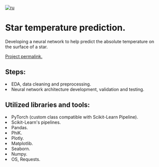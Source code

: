 [![ru](https://img.shields.io/badge/lang-ru-red.svg)](README.md)

# Star temperature prediction.
Developing a neural network to help predict the absolute temperature on the surface of a star.<br>

[Project permalink.](https://github.com/mrBrain101/Yandex_Practicum_projects/blob/faf87fda0586f77c4366af3ccdb27349053868a3/ML_Star_Temp_Prediction/Ya_Practicum_ML_Star_Temp_Prediction_distr_RUS.ipynb)

## Steps:
<li>EDA, data cleaning and preprocessing.
<li>Neural network architecture development, validation and testing.
  
## Utilized libraries and tools:
<li>PyTorch (custom class compatible with Scikit-Learn Pipeline).
<li>Scikit-Learn's pipelines.
<li>Pandas.
<li>PhiK.
<li>Plotly.
<li>Matplotlib.
<li>Seaborn.
<li>Numpy.
<li>OS, Requests.
